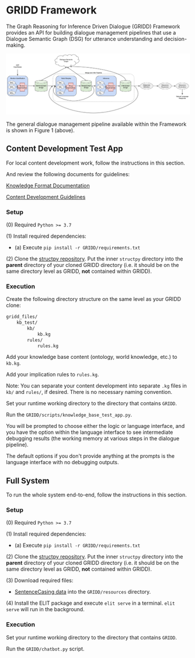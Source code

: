 # GRIDD Framework

The Graph Reasoning for Inference Driven Dialogue (GRIDD) Framework provides an API 
for building dialogue management pipelines that use a Dialogue Semantic Graph (DSG) for 
utterance understanding and decision-making.

![](docs/img/gridd_diagram.svg)

The general dialogue management pipeline available within the Framework 
is shown in Figure 1 (above).  

## Content Development Test App

For local content development work, follow the instructions in this section.

And review the following documents for guidelines:

[Knowledge Format Documentation](https://docs.google.com/document/d/1mfdZIY09JwZ-DN4eBmIpxQ9phItEbrJqD5d1QtFKBN8/edit?usp=sharing)

[Content Development Guidelines](https://github.com/emora-chat/knowledge_graph/wiki)

### Setup

(0) Required `Python >= 3.7`

(1) Install required dependencies:

* (a) Execute `pip install -r GRIDD/requirements.txt`

(2) Clone the [structpy repository](https://github.com/jdfinch/structpy). 
Put the inner `structpy` directory into the **parent** directory of your cloned GRIDD directory 
(i.e. it should be on the same directory level as GRIDD, **not** contained within GRIDD).

### Execution

Create the following directory structure on the same level as your GRIDD clone:
```
gridd_files/
    kb_test/
        kb/
            kb.kg
        rules/
            rules.kg
```

Add your knowledge base content (ontology, world knowledge, etc.) to `kb.kg`.

Add your implication rules to `rules.kg`.

Note: You can separate your content development into separate `.kg` files
in `kb/` and `rules/`, if desired. There is no necessary naming convention. 

Set your runtime working directory to the directory that contains `GRIDD`.

Run the `GRIDD/scripts/knowledge_base_test_app.py`.

You will be prompted to choose either the logic or language interface, 
and you have the option within the language interface to see intermediate 
debugging results (the working memory at various steps in the dialogue pipeline). 

The default options if you don't provide anything at the prompts is the language interface with no debugging outputs.

## Full System

To run the whole system end-to-end, follow the instructions in this section.

### Setup

(0) Required `Python >= 3.7`

(1) Install required dependencies:

* (a) Execute `pip install -r GRIDD/requirements.txt`

(2) Clone the [structpy repository](https://github.com/jdfinch/structpy). 
Put the inner `structpy` directory into the **parent** directory of your cloned GRIDD directory 
(i.e. it should be on the same directory level as GRIDD, **not** contained within GRIDD).

(3) Download required files:

* [SentenceCasing data](https://github.com/nreimers/truecaser/releases/download/v1.0/english_distributions.obj.zip)
into the `GRIDD/resources` directory.

(4) Install the ELIT package and execute `elit serve` in a terminal. 
`elit serve` will run in the background.

### Execution

Set your runtime working directory to the directory that contains `GRIDD`.

Run the `GRIDD/chatbot.py` script.